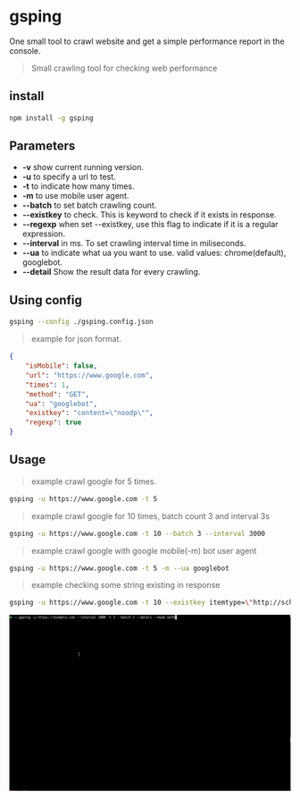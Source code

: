 gsping
====================

One small tool to crawl website and get a simple performance report in the console.

> Small crawling tool for checking web performance

## install ##

```bash
npm install -g gsping
```

## Parameters ##

* **-v** show current running version.
* **-u** <url> to specify a url to test.
* **-t** <number> to indicate how many times.
* **-m** to use mobile user agent.
* **--batch** <number> to set batch crawling count.
* **--existkey** <key> to check. This is keyword to check if it exists in response.
* **--regexp** when set --existkey, use this flag to indicate if it is a regular expression.
* **--interval** <number> in ms. To set crawling interval time in miliseconds.
* **--ua** <useragent> to indicate what ua you want to use. valid values: chrome(default), googlebot.
* **--detail** Show the result data for every crawling.
## Using config ##

```bash
gsping --config ./gsping.config.json
```

> example for json format.

```json
{
    "isMobile": false,
    "url": "https://www.google.com",
    "times": 1,
    "method": "GET",
    "ua": "googlebot",
    "existkey": "content=\"noodp\"",
    "regexp": true
}
```

## Usage ##

> example crawl google for 5 times.

```bash
gsping -u https://www.google.com -t 5
```

> example crawl google for 10 times, batch count 3 and interval 3s

```bash
gsping -u https://www.google.com -t 10 --batch 3 --interval 3000
```

> example crawl google with google mobile(-m) bot user agent

```bash
gsping -u https://www.google.com -t 5 -m --ua googlebot
```

> example checking some string existing in response

```zsh
gsping -u https://www.google.com -t 10 --existkey itemtype=\"http://schema.org/WebPage\" --detail
```

![Usage animation](demo.gif)